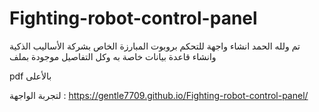 # Fighting-robot-control-panel

تم ولله الحمد انشاء واجهة للتحكم بروبوت المبارزة الخاص بشركة الأساليب الذكية وانشاء قاعدة بيانات خاصة به 
وكل التفاصيل موجودة بملف

pdf بالأعلى 

لتجربة الواجهة :
https://gentle7709.github.io/Fighting-robot-control-panel/
